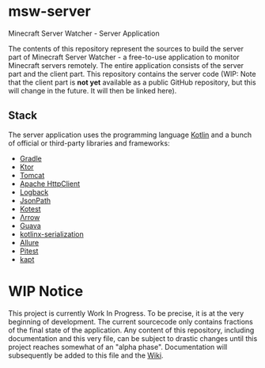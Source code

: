 # msw-server
Minecraft Server Watcher - Server Application

The contents of this repository represent the sources to build the server part of Minecraft Server Watcher - a free-to-use application to monitor Minecraft servers remotely. The entire application consists of the server part and the client part. This repository contains the server code (WIP: Note that the client part is **not yet** available as a public GitHub repository, but this will change in the future. It will then be linked here).

## Stack
The server application uses the programming language [Kotlin](https://kotlinlang.org/) and a bunch of official or third-party libraries and frameworks:

- [Gradle](https://gradle.org/)
- [Ktor](https://ktor.io/)
- [Tomcat](http://tomcat.apache.org/)
- [Apache HttpClient](https://hc.apache.org/httpcomponents-client-ga/)
- [Logback](http://logback.qos.ch/)
- [JsonPath](https://github.com/json-path/JsonPath)
- [Kotest](https://kotest.io/)
- [Λrrow](https://arrow-kt.io/)
- [Guava](https://github.com/google/guava)
- [kotlinx-serialization](https://github.com/Kotlin/kotlinx.serialization)
- [Allure](https://github.com/allure-framework)
- [Pitest](https://pitest.org/)
- [kapt](https://kotlinlang.org/docs/reference/kapt.html)

# WIP Notice
This project is currently Work In Progress. To be precise, it is at the very beginning of development. The current sourcecode only contains fractions of the final state of the application. Any content of this repository, including documentation and this very file, can be subject to drastic changes until this project reaches somewhat of an "alpha phase". Documentation will subsequently be added to this file and the [Wiki](https://github.com/RaphaelTarita/msw-server/wiki).
